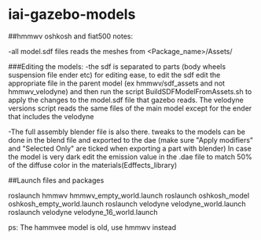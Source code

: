 # iai-gazebo-models

##hmmwv oshkosh and fiat500 notes:

-all model.sdf files reads the meshes from  <Package_name>/Assets/

###Editing the models:
-the sdf is separated to parts (body wheels suspension file ender etc) for editing ease, 
to edit the sdf edit the appropriate file in the parent model (ex hmmwv/sdf_assets and not hmmwv_velodyne) and then
run the script BuildSDFModelFromAssets.sh to apply the changes to the model.sdf file that gazebo reads.
The velodyne versions script reads the same files of the main model except for the ender that includes the velodyne

-The full assembly blender file is also there. tweaks to the models can be done in the blend file and exported to the dae
(make sure "Apply modifiers" and "Selected Only" are ticked when exporting a part with blender)
 In case the model is very dark edit the emission value in the .dae file to match 50% of the diffuse color in the materials(Edffects_library)

##Launch files and packages

roslaunch hmmwv hmmwv_empty_world.launch
roslaunch oshkosh_model oshkosh_empty_world.launch
roslaunch velodyne velodyne_world.launch
roslaunch velodyne velodyne_16_world.launch



ps:
The hammvee model is old, use hmmwv instead
